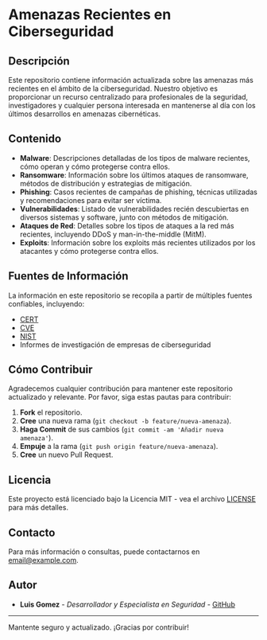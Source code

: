 # Amenazas Recientes en Ciberseguridad

## Descripción

Este repositorio contiene información actualizada sobre las amenazas más recientes en el ámbito de la ciberseguridad. Nuestro objetivo es proporcionar un recurso centralizado para profesionales de la seguridad, investigadores y cualquier persona interesada en mantenerse al día con los últimos desarrollos en amenazas cibernéticas.

## Contenido

- **Malware**: Descripciones detalladas de los tipos de malware recientes, cómo operan y cómo protegerse contra ellos.
- **Ransomware**: Información sobre los últimos ataques de ransomware, métodos de distribución y estrategias de mitigación.
- **Phishing**: Casos recientes de campañas de phishing, técnicas utilizadas y recomendaciones para evitar ser víctima.
- **Vulnerabilidades**: Listado de vulnerabilidades recién descubiertas en diversos sistemas y software, junto con métodos de mitigación.
- **Ataques de Red**: Detalles sobre los tipos de ataques a la red más recientes, incluyendo DDoS y man-in-the-middle (MitM).
- **Exploits**: Información sobre los exploits más recientes utilizados por los atacantes y cómo protegerse contra ellos.

## Fuentes de Información

La información en este repositorio se recopila a partir de múltiples fuentes confiables, incluyendo:

- [CERT](https://www.us-cert.gov/)
- [CVE](https://cve.mitre.org/)
- [NIST](https://nvd.nist.gov/)
- Informes de investigación de empresas de ciberseguridad

## Cómo Contribuir

Agradecemos cualquier contribución para mantener este repositorio actualizado y relevante. Por favor, siga estas pautas para contribuir:

1. **Fork** el repositorio.
2. **Cree** una nueva rama (`git checkout -b feature/nueva-amenaza`).
3. **Haga Commit** de sus cambios (`git commit -am 'Añadir nueva amenaza'`).
4. **Empuje** a la rama (`git push origin feature/nueva-amenaza`).
5. **Cree** un nuevo Pull Request.

## Licencia

Este proyecto está licenciado bajo la Licencia MIT - vea el archivo [LICENSE](LICENSE) para más detalles.

## Contacto

Para más información o consultas, puede contactarnos en [email@example.com](mailto:email@example.com).

## Autor

- **Luis Gomez** - *Desarrollador y Especialista en Seguridad* - [GitHub](https://github.com/LuisGomez)

---

Mantente seguro y actualizado. ¡Gracias por contribuir!

